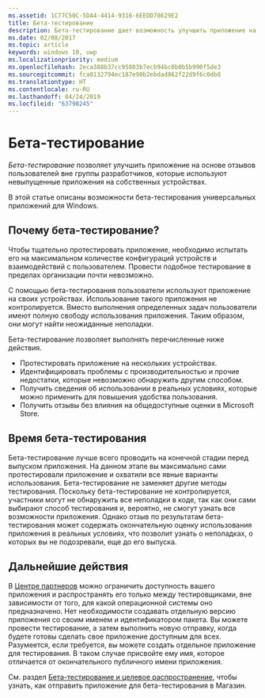 ```yaml
---
ms.assetid: 1C77C50C-5DA4-4414-9316-6EEDD78629E2
title: Бета-тестирование
description: Бета-тестирование дает возможность улучшить приложение на основе отзывов пользователей вне группы разработчиков, которые используют невыпущенные приложения на собственных устройствах.
ms.date: 02/08/2017
ms.topic: article
keywords: windows 10, uwp
ms.localizationpriority: medium
ms.openlocfilehash: 2eca388b37cc95803b7ecb94bc0b0b5b990f5de3
ms.sourcegitcommit: fca0132794ec187e90b2ebdad862f22d9f6c0db8
ms.translationtype: HT
ms.contentlocale: ru-RU
ms.lasthandoff: 04/24/2019
ms.locfileid: "63798245"
---
```

# <a name="beta-testing"></a>Бета-тестирование



*Бета-тестирование* позволяет улучшить приложение на основе отзывов пользователей вне группы разработчиков, которые используют невыпущенные приложения на собственных устройствах.

В этой статье описаны возможности бета-тестирования универсальных приложений для Windows.

## <a name="why-beta-test"></a>Почему бета-тестирование?

Чтобы тщательно протестировать приложение, необходимо испытать его на максимальном количестве конфигураций устройств и взаимодействий с пользователем. Провести подобное тестирование в пределах организации почти невозможно.

С помощью бета-тестирования пользователи используют приложение на своих устройствах. Использование такого приложения не контролируется. Вместо выполнения определенных задач пользователи имеют полную свободу использования приложения. Таким образом, они могут найти неожиданные неполадки.

Бета-тестирование позволяет выполнять перечисленные ниже действия.

-   Протестировать приложение на нескольких устройствах.
-   Идентифицировать проблемы с производительностью и прочие недостатки, которые невозможно обнаружить другим способом.
-   Получить сведения об использовании в реальных условиях, которые можно применить для повышения удобства пользования.
-   Получить отзывы без влияния на общедоступные оценки в Microsoft Store.

## <a name="when-to-beta-test"></a>Время бета-тестирования

Бета-тестирование лучше всего проводить на конечной стадии перед выпуском приложения. На данном этапе вы максимально сами протестировали приложение и охватили все явные варианты использования. Бета-тестирование не заменяет другие методы тестирования. Поскольку бета-тестирование не контролируется, участники могут не обнаружить все неполадки в коде, так как они сами выбирают способ тестирования и, вероятно, не смогут узнать все возможности приложения. Однако отзыв по результатам бета-тестирования может содержать окончательную оценку использования приложения в реальных условиях, что позволит узнать о неполадках, о которых вы не подозревали, еще до его выпуска.

## <a name="next-steps"></a>Дальнейшие действия

В [Центре партнеров](https://partner.microsoft.com/dashboard) можно ограничить доступность вашего приложения и распространять его только между тестировщиками, вне зависимости от того, для какой операционной системы оно предназначено. Нет необходимости создавать отдельную версию приложения со своим именем и идентификатором пакета. Вы можете провести тестирование, а затем выполнить новую отправку, когда будете готовы сделать свое приложение доступным для всех. Разумеется, если требуется, вы можете создать отдельное приложение для тестирования. В таком случае присвойте ему имя, которое отличается от окончательного публичного имени приложения.

См. раздел [Бета-тестирование и целевое распространение](../publish/beta-testing-and-targeted-distribution.md), чтобы узнать, как отправить приложение для бета-тестирования в Магазин.

 

 




